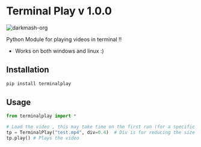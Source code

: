 # Terminal Play v 1.0.0
<p float="left">
 <img src="https://komarev.com/ghpvc/?username=merwin-terminal-play&label=Project%20Views-Github&color=0e75b6&style=flat" alt="darkmash-org" /> 
<img alt="" src="https://static.pepy.tech/personalized-badge/terminalplay?period=total&units=international_system&left_color=blue&right_color=orange&left_text=Downloads">

</p>

Python Module for playing videos in terminal !! 

-  Works on both windows and linux :)


## Installation

```sh
pip install terminalplay
```


## Usage

```python
from terminalplay import *

# Load the video , this may take time on the first run (for a specific video)
tp = TerminalPlay("test.mp4", div=0.4)  # Div is for reducing the size of the frame , default 0.5
tp.play() # Plays the video
```
